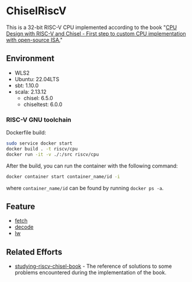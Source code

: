 # ChiselRiscV

This is a 32-bit RISC-V CPU implemented according to the book "[CPU Design with RISC-V and Chisel - First step to custom CPU implementation with open-source ISA.](https://github.com/chadyuu/riscv-chisel-book)"

## Environment

- WLS2
- Ubuntu: 22.04LTS
- sbt: 1.10.0
- scala: 2.13.12
  - chisel: 6.5.0
  - chiseltest: 6.0.0

### RISC-V GNU toolchain

Dockerfile build:

```bash
sudo service docker start
docker build . -t riscv/cpu
docker run -it -v ./:/src riscv/cpu
```

After the build, you can run the container with the following command:

```bash
docker container start container_name/id -i
```

where `container_name/id` can be found by running `docker ps -a`.

## Feature

- [fetch](doc/fetch.md)
- [decode](doc/decode.md)
- [lw](doc/lw.md)

## Related Efforts

- [studying-riscv-chisel-book](https://github.com/ritalin/studying-riscv-chisel-book) - The reference of solutions to some problems encountered during the implementation of the book.
